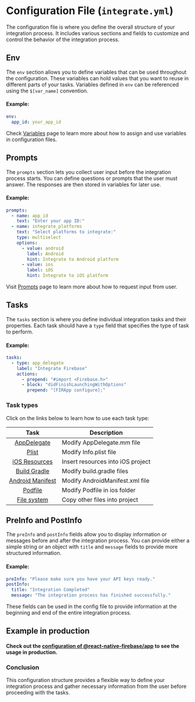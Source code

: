 Configuration File (`integrate.yml`)
==================

The configuration file is where you define the overall structure of your integration process. It includes various sections and fields to customize and control the behavior of the integration process.

Env
---

The `env` section allows you to define variables that can be used throughout the configuration. These variables can hold values that you want to reuse in different parts of your tasks. Variables defined in `env` can be referenced using the `$[var_name]` convention.

#### Example:

```yaml
env:
  app_id: your_app_id
```
Check [Variables](VARIABLES.md) page to learn more about how to assign and use variables in configuration files.


Prompts
-------

The `prompts` section lets you collect user input before the integration process starts. You can define questions or prompts that the user must answer. The responses are then stored in variables for later use.

#### Example:

```yaml
prompts:
  - name: app_id
    text: "Enter your app ID:"
  - name: integrate_platforms
    text: "Select platforms to integrate:"
    type: multiselect
    options:
      - value: android
        label: Android
        hint: Integrate to Android platform
      - value: ios
        label: iOS
        hint: Integrate to iOS platform
```

Visit [Prompts](PROMPTS.md) page to learn more about how to request input from user.
 
Tasks
-----

The `tasks` section is where you define individual integration tasks and their properties. Each task should have a `type` field that specifies the type of task to perform.

#### Example:

```yaml
tasks:
  - type: app_delegate
    label: "Integrate Firebase"
    actions:
      - prepend: "#import <Firebase.h>"
      - block: "didFinishLaunchingWithOptions"
        prepend: "[FIRApp configure];"
```
### Task types

Click on the links below to learn how to use each task type:

|                  Task                   | Description                       |
|:---------------------------------------:|-----------------------------------|
|     [AppDelegate](APP_DELEGATE.md)      | Modify AppDelegate.mm file        |
|            [Plist](PLIST.md)            | Modify Info.plist file            |
|    [iOS Resources](IOS_RESOURCES.md)    | Insert resources into iOS project |
|     [Build Gradle](BUILD_GRADLE.md)     | Modify build.gradle files         |
| [Android Manifest](ANDROID_MANIFEST.md) | Modify AndroidManifest.xml file   |
|          [Podfile](PODFILE.md)          | Modify Podfile in ios folder      |
|          [File system](FS.md)           | Copy other files into project     |

PreInfo and PostInfo
--------------------

The `preInfo` and `postInfo` fields allow you to display information or messages before and after the integration process. You can provide either a simple string or an object with `title` and `message` fields to provide more structured information.

#### Example:

```yaml
preInfo: "Please make sure you have your API keys ready."
postInfo:
  title: "Integration Completed"
  message: "The integration process has finished successfully."
```

These fields can be used in the config file to provide information at the beginning and end of the entire integration process.

Example in production
---------------------

#### Check out the [configuration of @react-native-firebase/app](https://github.com/murat-mehmet/react-native-integrate-configs/blob/main/packages/1/a/b/%40react-native-firebase/app/integrate.yml)  to see the usage in production.

### Conclusion

This configuration structure provides a flexible way to define your integration process and gather necessary information from the user before proceeding with the tasks.
